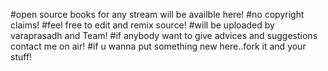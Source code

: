 #open source books for any stream will be availble here!
#no copyright claims!
#feel free to edit and remix source!
#will be uploaded by varaprasadh and Team!
#if anybody want to give advices and suggestions contact me on air!
#if u wanna put something new here..fork it and your stuff!
